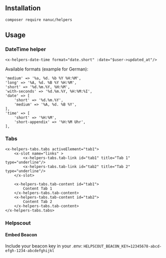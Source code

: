 ## Installation
`composer require nanuc/helpers`

## Usage
### DateTime helper
`<x-helpers-date-time format="date.short" :date="$user->updated_at"/>`

Available formats (example for German):
```
'medium' => '%a, %d. %b %Y %H:%M',
'long' => '%A, %d. %B %Y %H:%M',
'short' => '%d.%m.%Y, %H:%M',
'with-seconds' => '%d.%m.%Y, %H:%M:%I',
'date' => [
    'short' => '%d.%m.%Y',
    'medium' => '%A, %d. %B %Y',
],
'time' => [
    'short' => '%H:%M',
    'short-appendix' => '%H:%M Uhr',
],
```

### Tabs
```
<x-helpers-tabs.tabs activeElement="tab1">
    <x-slot name="links" >
        <x-helpers-tabs.tab-link id="tab1" title="Tab 1" type="underline"/>
        <x-helpers-tabs.tab-link id="tab2" title="Tab 2" type="underline"/>
    </x-slot>

    <x-helpers-tabs.tab-content id="tab1">
        Content Tab 1
    </x-helpers-tabs.tab-content>
    <x-helpers-tabs.tab-content id="tab2">
        Content Tab 2
    </x-helpers-tabs.tab-content>
</x-helpers-tabs.tabs>
```

### Helpscout
#### Embed Beacon
Include your beacon key in your .env:
`HELPSCOUT_BEACON_KEY=12345678-abcd-efgh-1234-abcdefghijkl`